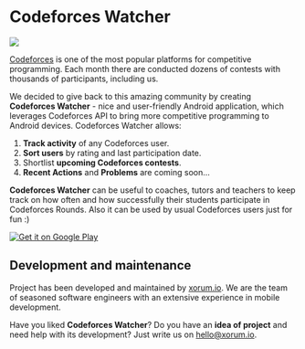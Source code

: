 # Codeforces Watcher

![](https://github.com/xorum-io/codeforces_watcher/blob/dev/Codeforces%20Watcher.png)

[Codeforces](https://codeforces.com/) is one of the most popular platforms for competitive programming. Each month there are conducted dozens of contests with thousands of participants, including us.

We decided to give back to this amazing community by creating **Codeforces Watcher** - nice and user-friendly Android application, which leverages Codeforces API to bring more competitive programming to Android devices. Codeforces Watcher allows:
1. **Track activity** of any Codeforces user.
2. **Sort users** by rating and last participation date.
3. Shortlist **upcoming Codeforces contests**.
4. **Recent Actions** and **Problems** are coming soon...

**Codeforces Watcher** can be useful to coaches, tutors and teachers to keep track on how often and how successfully their students participate in Codeforces Rounds. Also it can be used by usual Codeforces users just for fun :)

<a href='https://play.google.com/store/apps/details?id=com.bogdan.codeforceswatcher&pcampaignid=MKT-Other-global-all-co-prtnr-py-PartBadge-Mar2515-1'><img alt='Get it on Google Play' src='https://play.google.com/intl/en_us/badges/images/generic/en_badge_web_generic.png'/></a>

## Development and maintenance

Project has been developed and maintained by [xorum.io](http://bit.ly/xorum_source_gh_cw). We are the team of seasoned software engineers with an extensive experience in mobile development.

Have you liked **Codeforces Watcher**? Do you have an **idea of project** and need help with its development? Just write us on hello@xorum.io.
